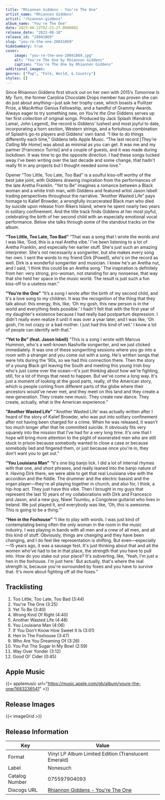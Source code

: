 ```yaml
---
title: "Rhiannon Giddens - You're The One"
artist_name: "Rhiannon Giddens"
artist: "rhiannon-giddens"
album_name: "You're The One"
date: 2023-08-22T02:21:27.000000Z
release_date: "2023-08-18"
release_id: "28041069"
slug: "you-re-the-one-28041069"
hideSummary: true
cover:
    image: "you-re-the-one-28041069.jpg"
    alt: "You're The One by Rhiannon Giddens"
    caption: "You're The One by Rhiannon Giddens"
additional_images:
genres: ["Pop", "Folk, World, & Country"]
styles: []
---
```


Since Rhiannon Giddens first struck out on her own with 2015’s <i>Tomorrow Is My Turn</i>, the former Carolina Chocolate Drops member has proven she can do just about anything—just ask her trophy case, which boasts a Pulitzer Prize, a MacArthur Genius Fellowship, and a handful of Grammy Awards. Always eager to try something new, on <i>You’re the One</i> Giddens serves up her first collection of original songs. Produced by Jack Splash (Kendrick Lamar, John Legend), the record is Giddens’ lushest and most joyful to date, incorporating a horn section, Western strings, and a fortuitous combination of Splash’s go-to players and Giddens’ own band. “I like to do things differently each time,” Giddens tells Apple Music. “The last record [<i>They’re Calling Me Home</i>] was about as minimal as you can get. It was me and my partner [Francesco Turrisi] and a couple of guests, and it was made during lockdown. It was time to go the opposite direction. I had these songs tucked away I've been writing over the last decade and some change, that hadn't really fit in any projects but I thought needed some love.”

Opener “Too Little, Too Late, Too Bad” is a soulful kiss-off worthy of the best juke joint, with Giddens drawing inspiration from the performances of the late Aretha Franklin. “Yet to Be” imagines a romance between a Black woman and a white Irish man, with Giddens and featured artist Jason Isbell trading perspectives throughout the narrative. “Another Wasted Life” pays homage to Kalief Browder, a wrongfully incarcerated Black man who died by suicide upon release from Rikers Island, where he spent nearly two years in solitary confinement. And the title track finds Giddens at her most joyful, celebrating the birth of her second child with an especially emotional vocal performance. Below she talks through some of the standout tracks on the album.

<b>“Too Little, Too Late, Too Bad”</b>
“That was a song that I wrote the words and I was like, ‘God, this is a real Aretha vibe.’ I've been listening to a lot of Aretha Franklin, and especially her earlier stuff. She's just such an amazing interpreter. She's not necessarily a songwriter, but she makes every song her own. I sent the words to my friend Dirk [Powell], who's on the record as well. Dirk is a wonderful songwriter and musician. I knew he's an Aretha nut, and I said, ‘I think this could be an Aretha song.’ The inspiration is definitely from her: very strong, pro-woman, not standing for any nonsense, that way that she held her space in the music world. The result is just such a fun kiss-off to a useless man.”

<b>“You’re the One”</b>
“It’s a song I wrote after the birth of my second child, and it's a love song to my children. It was the recognition of the thing that they talk about: this energy, this, like, ‘Oh my gosh, this new person is in the world and everything feels possible.’ I hadn't felt that with the first year of my daughter's existence because I had really bad postpartum depression. I didn't really even realize it until it was over a year later, and I was like, ‘Oh gosh, I'm not crazy or a bad mother. I just had this kind of veil.’ I know a lot of people can identify with that.”

<b>“Yet to Be” (feat. Jason Isbell)</b>
“This is a song I wrote with Marcus Hummon, who's a well-known Nashville songwriter, and we just clicked immediately. It was one of these songwriting sessions where you go into a room with a stranger and you come out with a song. He's written songs that were hits during the ’90s, so we had this connection there. Then the story of a young Black girl leaving the South and meeting this young Irish boy who's just come over the ocean—it's just thinking about how we're fighting, still, for a lot of things that need to happen. But we've come a long way. It's just a moment of looking at the good parts, really, of the American story, which is people coming from different parts of the globe where their ancestors would've never met, and they meet on this land and they create a new generation. They create new music. They create new dance. They create, actually, what is the American experience.”

<b>“Another Wasted Life”</b>
“‘Another Wasted Life’ was actually written after I heard of the story of Kalief Browder, who was put into solitary confinement after not having been charged for a crime. When he was released, it wasn't too much longer after that he committed suicide. It obviously fits very squarely into the mission that I've had for a very long time. It's one that I hope will bring more attention to the plight of exonerated men who are still stuck in prison because somebody wanted to close a case or because somebody lied and fingered them, or just because once you're in, they don't want you to get out.”

<b>“You Louisiana Man”</b>
“It's one big banjo lick. I did a lot of internal rhymes with that one, and short phrases, and really leaned into the banjo nature of it. Having Dirk there, we were able to get that real Louisiana vibe with the accordion and the fiddle. The drummer and the electric bassist and the organ player—they're all playing together in church, and also for, I think, a hip-hop act. They just have this vibe. Then I brought in my guys that represent the last 10 years of my collaborations with Dirk and Francesco and Jason, and a new guy, Niwel Tsumbu, a Congolese guitarist who lives in Ireland. We just played it, and everybody was like, ‘Oh, this is awesome. This is going to be a thing.’”

<b>“Hen in the Foxhouse”</b>
“I like to play with words. I was just kind of contemplating being often the only woman in the room in the music industry. I was playing in bands with all men and a crew of all men, and all this kind of stuff. Obviously, things are changing and they have been changing, and I do feel like representation is shifting. But even—especially—15 years ago, it was a sausage fest. It's just thinking about that and all the women who've had to be in that place, the strength that you have to pull into. How do you stake out your place? It's subverting, like, ‘Yeah, I'm just a hen in the foxhouse. I'm just here.’ But actually, that's where the real strength is, because you're surrounded by foxes and you have to survive that. It's more about fighting off all the foxes.”

    
    


## Tracklisting
1. Too Little, Too Late, Too Bad (3:44)
2. You're The One (3:25)
3. Yet To Be (3:40)
4. Wrong Kind Of Right (4:40)
5. Another Wasted Life (4:48)
6. You Louisiana Man (4:06)
7. If You Don't Know How Sweet It Is (3:01)
8. Hen In The Foxhouse (3:47)
9. Who Are You Dreaming Of (3:26)
10. You Put The Sugar In My Bowl (2:59)
11. Way Over Yonder (3:12)
12. Good Ol' Cider (0:45)

## Apple Music
{{< applemusic url="https://music.apple.com/gb/album/youre-the-one/1683236541" >}}<br>




## Release Images
{{< imageGrid >}}

## Release Information
|  Key           | Value                                                |
| ---------------| ---------------------------------------------------- |
| Format         | Vinyl LP Album Limited Edition (Translucent Emerald) |
| Label          | Nonesuch |
| Catalog Number | 075597904093 |
| Discogs URL    | [Rhiannon Giddens - You're The One](https://www.discogs.com/release/28041069-Rhiannon-Giddens-Youre-The-One) |